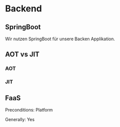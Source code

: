 # Backend

## SpringBoot

Wir nutzen SpringBoot für unsere Backen Applikation.

## AOT vs JIT

### AOT

### JIT

## FaaS

Preconditions: Platform

Generally: Yes